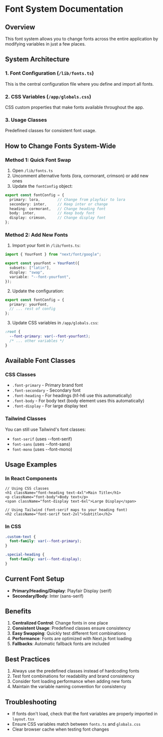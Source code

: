 # Font System Documentation

## Overview
This font system allows you to change fonts across the entire application by modifying variables in just a few places.

## System Architecture

### 1. Font Configuration (`/lib/fonts.ts`)
This is the central configuration file where you define and import all fonts.

### 2. CSS Variables (`/app/globals.css`)
CSS custom properties that make fonts available throughout the app.

### 3. Usage Classes
Predefined classes for consistent font usage.

## How to Change Fonts System-Wide

### Method 1: Quick Font Swap
1. Open `/lib/fonts.ts`
2. Uncomment alternative fonts (lora, cormorant, crimson) or add new ones
3. Update the `fontConfig` object:
```typescript
export const fontConfig = {
  primary: lora,        // Change from playfair to lora
  secondary: inter,     // Keep inter or change
  heading: cormorant,   // Change heading font
  body: inter,          // Keep body font
  display: crimson,     // Change display font
};
```

### Method 2: Add New Fonts
1. Import your font in `/lib/fonts.ts`:
```typescript
import { YourFont } from "next/font/google";

export const yourFont = YourFont({
  subsets: ["latin"],
  display: "swap",
  variable: "--font-yourfont",
});
```

2. Update the configuration:
```typescript
export const fontConfig = {
  primary: yourFont,
  // ... rest of config
};
```

3. Update CSS variables in `/app/globals.css`:
```css
:root {
  --font-primary: var(--font-yourfont);
  /* ... other variables */
}
```

## Available Font Classes

### CSS Classes
- `.font-primary` - Primary brand font
- `.font-secondary` - Secondary font
- `.font-heading` - For headings (h1-h6 use this automatically)
- `.font-body` - For body text (body element uses this automatically)
- `.font-display` - For large display text

### Tailwind Classes
You can still use Tailwind's font classes:
- `font-serif` (uses --font-serif)
- `font-sans` (uses --font-sans)
- `font-mono` (uses --font-mono)

## Usage Examples

### In React Components
```tsx
// Using CSS classes
<h1 className="font-heading text-4xl">Main Title</h1>
<p className="font-body">Body text</p>
<span className="font-display text-6xl">Large Display</span>

// Using Tailwind (font-serif maps to your heading font)
<h2 className="font-serif text-2xl">Subtitle</h2>
```

### In CSS
```css
.custom-text {
  font-family: var(--font-primary);
}

.special-heading {
  font-family: var(--font-display);
}
```

## Current Font Setup
- **Primary/Heading/Display**: Playfair Display (serif)
- **Secondary/Body**: Inter (sans-serif)

## Benefits
1. **Centralized Control**: Change fonts in one place
2. **Consistent Usage**: Predefined classes ensure consistency
3. **Easy Swapping**: Quickly test different font combinations
4. **Performance**: Fonts are optimized with Next.js font loading
5. **Fallbacks**: Automatic fallback fonts are included

## Best Practices
1. Always use the predefined classes instead of hardcoding fonts
2. Test font combinations for readability and brand consistency
3. Consider font loading performance when adding new fonts
4. Maintain the variable naming convention for consistency

## Troubleshooting
- If fonts don't load, check that the font variables are properly imported in `layout.tsx`
- Ensure CSS variables match between `fonts.ts` and `globals.css`
- Clear browser cache when testing font changes
